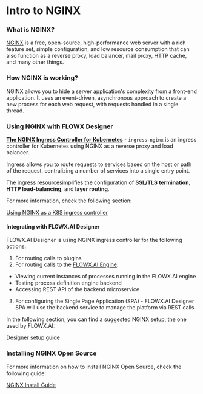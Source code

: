 # Intro to NGINX

### What is NGINX?

[NGINX](https://www.nginx.com/) is a free, open-source, high-performance web server with a rich feature set, simple configuration, and low resource consumption that can also function as a reverse proxy, load balancer, mail proxy, HTTP cache, and many other things.

### How NGINX is working?

NGINX allows you to hide a server application's complexity from a front-end application. It uses an event-driven, asynchronous approach to create a new process for each web request, with requests handled in a single thread.

### Using NGINX with FLOWX Designer

**[The NGINX Ingress Controller for Kubernetes](https://kubernetes.github.io/ingress-nginx/)** - `ingress-nginx` is an ingress controller for Kubernetes using NGINX as a reverse proxy and load balancer.

Ingress allows you to route requests to services based on the host or path of the request, centralizing a number of services into a single entry point.

The [ingress resource](https://www.nginx.com/products/nginx-ingress-controller/nginx-ingress-resources/)simplifies the configuration of **SSL/TLS** **termination**, **HTTP load-balancing**, and **layer routing**.

For more information, check the following section:

[Using NGINX as a K8S ingress controller](https://www.nginx.com/resources/videos/using-nginx-as-a-kubernetes-ingress-controller)

#### Integrating with FLOWX.AI Designer

FLOWX.AI Designer is using NGINX ingress controller for the following actions:

1. For routing calls to plugins
2. For routing calls to the [FLOWX.AI Engine](../../../platform-deep-dive/core-components//flowx-engine/flowx-engine.md):

* Viewing current instances of processes running in the FLOWX.AI engine
* Testing process definition engine backend
* Accessing REST API of the backend microservice

3. For configuring the Single Page Application (SPA) - FLOWX.AI Designer SPA will use the backend service to manage the platform via REST calls

In the following section, you can find a suggested NGINX setup, the one used by FLOWX.AI:


[Designer setup guide](../../../flowx-designer/designer-setup-guide/designer-setup-guide.md)


### Installing NGINX Open Source

For more information on how to install NGINX Open Source, check the following guide:

[NGINX Install Guide](https://docs.nginx.com/nginx/admin-guide/installing-nginx/installing-nginx-open-source?_ga=2.31029759.1179818521.1651763502-1509066026.1651763502)
